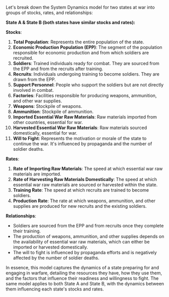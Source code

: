 
Let's break down the System Dynamics model for two states at war into groups of stocks, rates, and relationships:

**State A & State B (both states have similar stocks and rates):**

**Stocks**:
1. **Total Population**: Represents the entire population of the state.
2. **Economic Production Population (EPP)**: The segment of the population responsible for economic production and from which soldiers are recruited.
3. **Soldiers**: Trained individuals ready for combat. They are sourced from the EPP and from the recruits after training.
4. **Recruits**: Individuals undergoing training to become soldiers. They are drawn from the EPP.
5. **Support Personnel**: People who support the soldiers but are not directly involved in combat.
6. **Factories**: Facilities responsible for producing weapons, ammunition, and other war supplies.
7. **Weapons**: Stockpile of weapons.
8. **Ammunition**: Stockpile of ammunition.
9. **Imported Essential War Raw Materials**: Raw materials imported from other countries, essential for war.
10. **Harvested Essential War Raw Materials**: Raw materials sourced domestically, essential for war.
11. **Will to Fight**: Represents the motivation or morale of the state to continue the war. It's influenced by propaganda and the number of soldier deaths.

**Rates**:
1. **Rate of Importing Raw Materials**: The speed at which essential war raw materials are imported.
2. **Rate of Harvesting Raw Materials Domestically**: The speed at which essential war raw materials are sourced or harvested within the state.
3. **Training Rate**: The speed at which recruits are trained to become soldiers.
4. **Production Rate**: The rate at which weapons, ammunition, and other supplies are produced for new recruits and the existing soldiers.

**Relationships**:
- Soldiers are sourced from the EPP and from recruits once they complete their training.
- The production of weapons, ammunition, and other supplies depends on the availability of essential war raw materials, which can either be imported or harvested domestically.
- The will to fight is influenced by propaganda efforts and is negatively affected by the number of soldier deaths.

In essence, this model captures the dynamics of a state preparing for and engaging in warfare, detailing the resources they have, 
how they use them, and the factors that influence their readiness and willingness to fight. 
The same model applies to both State A and State B, with the dynamics between them influencing each state's stocks and rates.